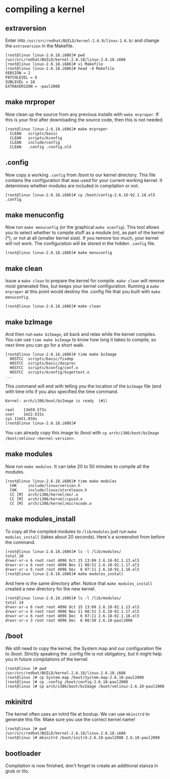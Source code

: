 # compiling a kernel

## extraversion

Enter into `/usr/src/redhat/BUILD/kernel-2.6.9/linux-2.6.9/` and change
the `extraversion` in the Makefile.

    [root@linux linux-2.6.18.i686]# pwd
    /usr/src/redhat/BUILD/kernel-2.6.18/linux-2.6.18.i686
    [root@linux linux-2.6.18.i686]# vi Makefile 
    [root@linux linux-2.6.18.i686]# head -4 Makefile 
    VERSION = 2
    PATCHLEVEL = 6
    SUBLEVEL = 18
    EXTRAVERSION = -paul2008

## make mrproper

Now clean up the source from any previous installs with
`make mrproper`. If this is your first after downloading
the source code, then this is not needed.

    [root@linux linux-2.6.18.i686]# make mrproper
      CLEAN   scripts/basic
      CLEAN   scripts/kconfig
      CLEAN   include/config
      CLEAN   .config .config.old

## .config

Now copy a working `.config` from /boot to our kernel directory. This
file contains the configuration that was used for your current working
kernel. It determines whether modules are included in compilation or
not.

    [root@linux linux-2.6.18.i686]# cp /boot/config-2.6.18-92.1.18.el5 .config

## make menuconfig

Now run `make menuconfig` (or the graphical
`make xconfig`). This tool allows you to select whether to
compile stuff as a module (m), as part of the kernel (\*), or not at all
(smaller kernel size). If you remove too much, your kernel will not
work. The configuration will be stored in the hidden `.config` file.

    [root@linux linux-2.6.18.i686]# make menuconfig

## make clean

Issue a `make clean` to prepare the kernel for compile.
`make clean` will remove most generated files, but keeps your kernel
configuration. Running a `make mrproper` at this point would destroy the
.config file that you built with `make menuconfig`.

    [root@linux linux-2.6.18.i686]# make clean

## make bzImage

And then run `make bzImage`, sit back and relax while the
kernel compiles. You can use `time make bzImage` to know
how long it takes to compile, so next time you can go for a short walk.

    [root@linux linux-2.6.18.i686]# time make bzImage
      HOSTCC  scripts/basic/fixdep
      HOSTCC  scripts/basic/docproc
      HOSTCC  scripts/kconfig/conf.o
      HOSTCC  scripts/kconfig/kxgettext.o
    ... 

This command will end with telling you the location of the `bzImage`
file (and with time info if you also specified the time command.

    Kernel: arch/i386/boot/bzImage is ready  (#1)

    real    13m59.573s
    user    1m22.631s
    sys 11m51.034s
    [root@linux linux-2.6.18.i686]#

You can already copy this image to /boot with
`cp arch/i386/boot/bzImage /boot/vmlinuz-<kernel-version>`.

## make modules

Now run `make modules`. It can take 20 to 50 minutes to
compile all the modules.

    [root@linux linux-2.6.18.i686]# time make modules
      CHK     include/linux/version.h
      CHK     include/linux/utsrelease.h
      CC [M]  arch/i386/kernel/msr.o
      CC [M]  arch/i386/kernel/cpuid.o
      CC [M]  arch/i386/kernel/microcode.o

## make modules_install

To copy all the compiled modules to `/lib/modules` just
run `make modules_install` (takes about 20 seconds). Here\'s a
screenshot from before the command.

    [root@linux linux-2.6.18.i686]# ls -l /lib/modules/
    total 20
    drwxr-xr-x 6 root root 4096 Oct 15 13:09 2.6.18-92.1.13.el5
    drwxr-xr-x 6 root root 4096 Nov 11 08:51 2.6.18-92.1.17.el5
    drwxr-xr-x 6 root root 4096 Dec  6 07:11 2.6.18-92.1.18.el5
    [root@linux linux-2.6.18.i686]# make modules_install

And here is the same directory after. Notice that `make modules_install`
created a new directory for the new kernel.

    [root@linux linux-2.6.18.i686]# ls -l /lib/modules/
    total 24
    drwxr-xr-x 6 root root 4096 Oct 15 13:09 2.6.18-92.1.13.el5
    drwxr-xr-x 6 root root 4096 Nov 11 08:51 2.6.18-92.1.17.el5
    drwxr-xr-x 6 root root 4096 Dec  6 07:11 2.6.18-92.1.18.el5
    drwxr-xr-x 3 root root 4096 Dec  6 08:50 2.6.18-paul2008

## /boot

We still need to copy the kernel, the System.map and our configuration
file to /boot. Strictly speaking the .config file is not obligatory, but
it might help you in future compilations of the kernel.

    [root@linux ]# pwd
    /usr/src/redhat/BUILD/kernel-2.6.18/linux-2.6.18.i686
    [root@linux ]# cp System.map /boot/System.map-2.6.18-paul2008
    [root@linux ]# cp .config /boot/config-2.6.18-paul2008
    [root@linux ]# cp arch/i386/boot/bzImage /boot/vmlinuz-2.6.18-paul2008

## mkinitrd

The kernel often uses an initrd file at bootup. We can use
`mkinitrd` to generate this file. Make sure you use the
correct kernel name!

    [root@linux ]# pwd
    /usr/src/redhat/BUILD/kernel-2.6.18/linux-2.6.18.i686
    [root@linux ]# mkinitrd /boot/initrd-2.6.18-paul2008 2.6.18-paul2008

## bootloader

Compilation is now finished, don\'t forget to create an additional
stanza in grub or lilo.

